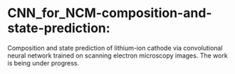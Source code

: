 # CNN_for_NCM-composition-and-state-prediction:
Composition and state prediction of lithium-ion cathode via convolutional neural network trained on scanning electron microscopy images.
The work is being under progress.
